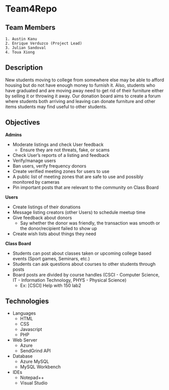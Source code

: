 # Team4Repo
## Team Members
    1. Austin Kanu
    2. Enrique Verduzco (Project Lead)
    3. Julian Sandoval
    4. Toua Xiong

## Description

New students moving to college from somewhere else may be able to afford housing but do not have enough money to furnish it. Also, students who have graduated and are moving away need to get rid of their furniture either by selling it or throwing it away.
Our donation board aims to create a forum where students both arriving and leaving can donate furniture and other items students may find useful to other students.

## Objectives
**Admins**
* Moderate listings and check User feedback
    * Ensure they are not threats, fake, or scams
* Check User’s reports of a listing and feedback
* Verify/manage users
* Ban users, verify frequency donors
* Create verified meeting zones for users to use
* A public list of meeting zones that are safe to use and possibly monitored by cameras
* Pin important posts that are relevant to the community on Class Board

**Users**
* Create listings of their donations
* Message listing creators (other Users) to schedule meetup time
* Give feedback about donors
    * Say whether the donor was friendly, the transaction was smooth or the donor/recipient failed to show up
* Create wish lists about things they need

**Class Board**
* Students can post about classes taken or upcoming college based events (Sport games, Seminars, etc.)
* Students can ask questions about courses to other students through posts
* Board posts are divided by course handles (CSCI - Computer Science, IT - Information Technology, PHYS - Physical Science)
    * Ex: [CSCI] Help with 150 lab2


## Technologies
* Languages
    * HTML
    * CSS
    * Javascript
    * PHP
* Web Server
    * Azure
    * SendGrind API
* Database
    * Azure MySQL
    * MySQL Workbench
* IDEs
    * Notepad++
    * Visual Studio
